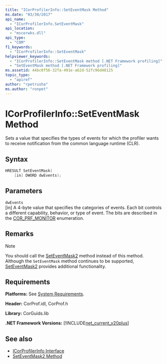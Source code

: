```yaml
---
title: "ICorProfilerInfo::SetEventMask Method"
ms.date: "03/30/2017"
api_name: 
  - "ICorProfilerInfo.SetEventMask"
api_location: 
  - "mscorwks.dll"
api_type: 
  - "COM"
f1_keywords: 
  - "ICorProfilerInfo::SetEventMask"
helpviewer_keywords: 
  - "ICorProfilerInfo::SetEventMask method [.NET Framework profiling]"
  - "SetEventMask method [.NET Framework profiling]"
ms.assetid: 44bc0f56-32fa-491e-a62d-52fc96d48125
topic_type: 
  - "apiref"
author: "rpetrusha"
ms.author: "ronpet"
---
```

# ICorProfilerInfo::SetEventMask Method
Sets a value that specifies the types of events for which the profiler wants to receive notification from the common language runtime (CLR).  
  
## Syntax  
  
```cpp  
HRESULT SetEventMask(  
    [in] DWORD dwEvents);  
```  
  
## Parameters  
 `dwEvents`  
 [in] A 4-byte value that specifies the categories of events. Each bit controls a different capability, behavior, or type of event. The bits are described in the [COR_PRF_MONITOR](../../../../docs/framework/unmanaged-api/profiling/cor-prf-monitor-enumeration.md) enumeration.  
  
## Remarks  
  
> [!NOTE]
>  You should call the [SetEventMask2](../../../../docs/framework/unmanaged-api/profiling/icorprofilerinfo5-seteventmask2-method.md) method instead of this method. Although the `SetEventMask` method continues to be supported, [SetEventMask2](../../../../docs/framework/unmanaged-api/profiling/icorprofilerinfo5-seteventmask2-method.md) provides additional functionality.  
  
## Requirements  
 **Platforms:** See [System Requirements](../../../../docs/framework/get-started/system-requirements.md).  
  
 **Header:** CorProf.idl, CorProf.h  
  
 **Library:** CorGuids.lib  
  
 **.NET Framework Versions:** [!INCLUDE[net_current_v20plus](../../../../includes/net-current-v20plus-md.md)]  
  
## See also

- [ICorProfilerInfo Interface](../../../../docs/framework/unmanaged-api/profiling/icorprofilerinfo-interface.md)
- [SetEventMask2 Method](../../../../docs/framework/unmanaged-api/profiling/icorprofilerinfo5-seteventmask2-method.md)
